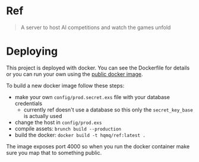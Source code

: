 # Ref

> A server to host AI competitions and watch the games unfold

# Deploying

This project is deployed with docker. You can see the Dockerfile for details or you can run your own using the [public docker image]().

To build a new docker image follow these steps:
* make your own `config/prod.secret.exs` file with your database credentials
  * currently ref doesn't use a database so this only the `secret_key_base` is actually used
* change the host in `config/prod.exs`
* compile assets: `brunch build --production`
* build the docker: `docker build -t hqmq/ref:latest .`

The image exposes port 4000 so when you run the docker container make sure you map that to something public.
